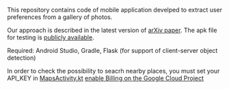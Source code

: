 This repository contains code of mobile application develped to extract user preferences from a gallery of photos.

Our approach is described in the latest version of [arXiv paper](https://arxiv.org/abs/1907.04519). The apk file for testing is [publicly available](https://drive.google.com/drive/folders/1rQkJZifq_89pu0sT_UnYXziuxutTpNEN).

Required: Android Studio, Gradle, Flask (for support of client-server object detection)

In order to check the possibility to seacrh nearby places, you must set your API_KEY in [MapsActivity.kt](tf_android/app/src/main/java/com/pdmi_samsung/android/visual_preferences/MapsActivity.kt) [enable Billing on the Google Cloud Project](https://console.cloud.google.com/project/_/billing/enable)


